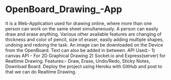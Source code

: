 # OpenBoard_Drawing_-App
 It is a Web-Application used for drawing online, where more than one person can work on the same sheet simultaneously. A person can easily draw and erase anything. 
Various other available features are changing of thickness and color of pencil, size of eraser, easily adding multiple shapes, undoing and redoing the task.
An image can be downloaded on the Device from the OpenBoard. Text can also be added in between.
API Used:- 1) canvas API - For 2D Graphical Drawing  2) Socket.io and Express(server) for Realtime Drawing.
Features:- Draw, Erase, Undo/Redo, Sticky Notes, Download Board.
Deploy the project using Heroku with GitHub and post to that we can do Realtime Drawing.
